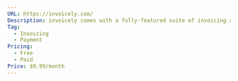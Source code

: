 ```yaml
---
URL: https://invoicely.com/
Description: invoicely comes with a fully-featured suite of invoicing and accounting tools for your business.
Tag:
  - Invoicing
  - Payment
Pricing:
  - Free
  - Paid
Price: $9.99/month
---
```


